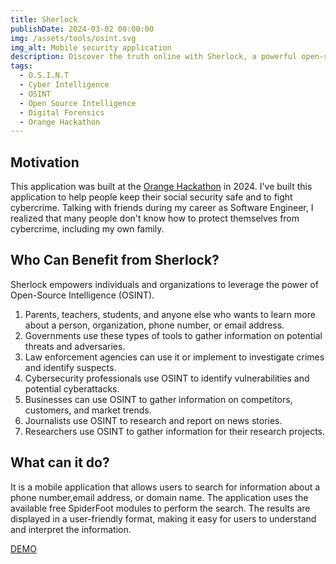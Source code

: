 ```yaml
---
title: Sherlock
publishDate: 2024-03-02 00:00:00
img: /assets/tools/osint.svg
img_alt: Mobile security application
description: Discover the truth online with Sherlock, a powerful open-source intelligence tool. 
tags:
  - O.S.I.N.T
  - Cyber Intelligence
  - OSINT
  - Open Source Intelligence
  - Digital Forensics
  - Orange Hackathon
---
```


## Motivation
This application was built at the [Orange Hackathon](https://www.orange.com/) in 2024.
I've built this application to help people keep their social security safe and to fight cybercrime.
Talking with friends during my career as Software Engineer, I realized that many people don't know how to protect themselves from cybercrime, including my own family.


## Who Can Benefit from Sherlock?
Sherlock empowers individuals and organizations to leverage the power of Open-Source Intelligence (OSINT).


1. Parents, teachers, students, and anyone else who wants to learn more about a person, organization, phone number, or email address.
2. Governments use these types of tools to gather information on potential threats and adversaries.
3. Law enforcement agencies can use it or implement to investigate crimes and identify suspects.
4. Cybersecurity professionals use OSINT to identify vulnerabilities and potential cyberattacks.
5. Businesses can use OSINT to gather information on competitors, customers, and market trends.
6. Journalists use OSINT to research and report on news stories.
7. Researchers use OSINT to gather information for their research projects.

## What can it do?
It is a mobile application that allows users to search for information about a phone number,email address, or domain name.
The application uses the available free SpiderFoot modules to perform the search.
The results are displayed in a user-friendly format, making it easy for users to understand and interpret the information.


[DEMO](https://sherlock.izdrail.com)